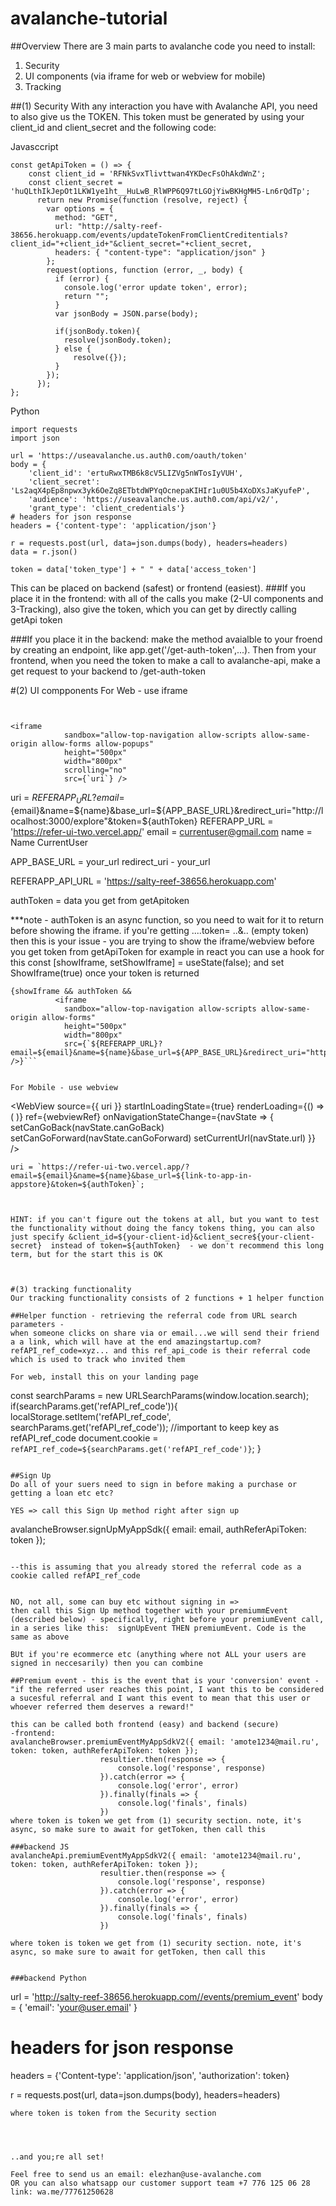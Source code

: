 # avalanche-tutorial


##Overview
There are 3 main parts to avalanche code you need to install: 

1) Security
2) UI components (via iframe for web or webview for mobile)
3) Tracking



##(1) Security
With any interaction you have with Avalanche API, you need to also give us the TOKEN. 
This token must be generated by using your client_id and client_secret and the following code: 

Javasccript
```
const getApiToken = () => {
	const client_id = 'RFNkSvxTlivttwan4YKDecFsOhAkdWnZ';
	const client_secret = 'huQLthIkJepOt1LKW1ye1ht__HuLwB_RlWPP6Q97tLGOjYiwBKHgMH5-Ln6rQdTp';
      return new Promise(function (resolve, reject) {
        var options = {
          method: "GET",
          url: "http://salty-reef-38656.herokuapp.com/events/updateTokenFromClientCreditentials?client_id="+client_id+"&client_secret="+client_secret,
          headers: { "content-type": "application/json" }
        };
        request(options, function (error, _, body) {
          if (error) {
			console.log('error update token', error);
            return "";
          }
          var jsonBody = JSON.parse(body);
		  
		  if(jsonBody.token){
			resolve(jsonBody.token);
		  } else {
			  resolve({});
		  }
        });
      });
};
```
Python
```
import requests
import json

url = 'https://useavalanche.us.auth0.com/oauth/token'
body = {
    'client_id': 'ertuRwxTMB6k8cV5LIZVg5nWTosIyVUH',
    'client_secret': 'Ls2aqX4pEp8npwx3yk6OeZq8ETbtdWPYqOcnepaKIHIr1u0U5b4XoDXsJaKyufeP',
    'audience': 'https://useavalanche.us.auth0.com/api/v2/',
    'grant_type': 'client_credentials'}
# headers for json response
headers = {'content-type': 'application/json'}

r = requests.post(url, data=json.dumps(body), headers=headers)
data = r.json()

token = data['token_type'] + " " + data['access_token']
```

This can be placed on backend (safest) or frontend (easiest).
###If you place it in the frontend:
with all of the calls you make (2-UI components and 3-Tracking), also give the token, which you can get by directly calling getApi token

###If you place it in the backend:
make the method avaialble to your froend by creating an endpoint, like app.get('/get-auth-token',...). Then from your frontend, when you need the token to make a call to avalanche-api, make a get request to your backend to /get-auth-token



#(2) UI compponents
For Web - use iframe
```


<iframe 
            sandbox="allow-top-navigation allow-scripts allow-same-origin allow-forms allow-popups" 
            height="500px" 
            width="800px"
            scrolling="no"
            src={`uri`} />

```
uri = ${REFERAPP_URL}?email=${email}&name=${name}&base_url=${APP_BASE_URL}&redirect_uri="http://localhost:3000/explore"&token=${authToken}
REFERAPP_URL = 'https://refer-ui-two.vercel.app/'
email = currentuser@gmail.com
name = Name CurrentUser

APP_BASE_URL = your_url
redirect_uri - your_url

REFERAPP_API_URL  = 'https://salty-reef-38656.herokuapp.com'

authToken = data you get from getApitoken


***note - authToken is an async function, so you need to wait for it to return before showing the iframe.
if you're getting ....token= ..&.. (empty token) then this is your issue - you are trying to show the iframe/webview before you get token from getApiToken
for example in react you can use a hook for this
const [showIframe, setShowIframe] = useState(false);
and set ShowIframe(true) once your token is returned


```
{showIframe && authToken &&
          <iframe 
            sandbox="allow-top-navigation allow-scripts allow-same-origin allow-forms" 
            height="500px" 
            width="800px" 
            src={`${REFERAPP_URL}?email=${email}&name=${name}&base_url=${APP_BASE_URL}&redirect_uri="http://localhost:3000/explore"&token=${authToken}`} />}```


For Mobile - use webview
```
<WebView
          source={{ uri }}
          startInLoadingState={true}
          renderLoading={() => (
            <ActivityIndicator
              color='black'
              size='large'
              style={styles.flexContainer}
            />
          )}
          ref={webviewRef}
          onNavigationStateChange={navState => {
            setCanGoBack(navState.canGoBack)
            setCanGoForward(navState.canGoForward)
            setCurrentUrl(navState.url)
          }}
        />
 ```
uri = `https://refer-ui-two.vercel.app/?email=${email}&name=${name}&base_url=${link-to-app-in-appstore}&token=${authToken}`;



HINT: if you can't figure out the tokens at all, but you want to test the functionality without doing the fancy tokens thing, you can also
just specify &client_id=${your-client-id}&client_secre${your-client-secret}  instead of token=${authToken}  - we don't recommend this long term, but for the start this is OK



#(3) tracking functionality
Our tracking functionality consists of 2 functions + 1 helper function

##Helper function - retrieving the referral code from URL search parameters - 
when someone clicks on share via or email...we will send their friend a a link, which will have at the end amazingstartup.com?refAPI_ref_code=xyz... and this ref_api_code is their referral code which is used to track who invited them

For web, install this on your landing page
```
const searchParams = new URLSearchParams(window.location.search);
if(searchParams.get('refAPI_ref_code')){
		localStorage.setItem('refAPI_ref_code', searchParams.get('refAPI_ref_code')); //important to keep key as refAPI_ref_code
		document.cookie = `refAPI_ref_code=${searchParams.get('refAPI_ref_code')}`;
}
```

##Sign Up 
Do all of your suers need to sign in before making a purchase or getting a loan etc etc?

YES => call this Sign Up method right after sign up
```
avalancheBrowser.signUpMyAppSdk({ email: email, authReferApiToken: token  });
```

--this is assuming that you already stored the referral code as a cookie called refAPI_ref_code


NO, not all, some can buy etc without signing in => 
then call this Sign Up method together with your premiummEvent (described below) - specifically, right before your premiumEvent call, in a series like this:  signUpEvent THEN premiumEvent. Code is the same as above

BUt if you're ecommerce etc (anything where not ALL your users are signed in neccesarily) then you can combine 

##Premium event - this is the event that is your 'conversion' event - "if the referred user reaches this point, I want this to be considered a sucesful referral and I want this event to mean that this user or whoever referred them deserves a reward!"

this can be called both frontend (easy) and backend (secure)
-frontend:
avalancheBrowser.premiumEventMyAppSdkV2({ email: 'amote1234@mail.ru', token: token, authReferApiToken: token });
					resultier.then(response => {
						console.log('response', response)
					}).catch(error => {
						console.log('error', error)
					}).finally(finals => {
						console.log('finals', finals)
					})
where token is token we get from (1) security section. note, it's async, so make sure to await for getToken, then call this	
					
###backend JS
avalancheApi.premiumEventMyAppSdkV2({ email: 'amote1234@mail.ru', token: token, authReferApiToken: token });
					resultier.then(response => {
						console.log('response', response)
					}).catch(error => {
						console.log('error', error)
					}).finally(finals => {
						console.log('finals', finals)
					})
					
where token is token we get from (1) security section. note, it's async, so make sure to await for getToken, then call this


###backend Python
```
url = 'http://salty-reef-38656.herokuapp.com//events/premium_event'
body = {
    'email': 'your@user.email'
}
# headers for json response
headers = {'Content-type': 'application/json', 'authorization': token}

r = requests.post(url, data=json.dumps(body), headers=headers)
```
where token is token from the Security section




..and you;re all set!

Feel free to send us an email: elezhan@use-avalanche.com
OR you can also whatsapp our customer support team +7 776 125 06 28   link: wa.me/77761250628




